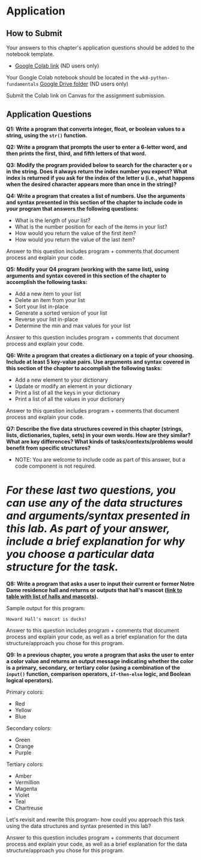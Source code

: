 # Application 

## How to Submit

Your answers to this chapter's application questions should be added to the notebook template.
- [Google Colab link](https://colab.research.google.com/drive/1Esk-yAc-DA-2Jr6vWk6j1IW6NXoeILWE?usp=sharing) (ND users only)

Your Google Colab notebook should be located in the `wk8-python-fundamentals` [Google Drive folder](https://drive.google.com/drive/folders/1btaMEcpz_IoKgNZU4fTmf4l_n9dsga1V?usp=drive_link) (ND users only)

Submit the Colab link on Canvas for the assignment submission.

## Application Questions

**Q1: Write a program that converts integer, float, or boolean values to a string, using the `str()` function.**

**Q2: Write a program that prompts the user to enter a 6-letter word, and then prints the first, third, and fifth letters of that word.**

**Q3: Modify the program provided below to search for the character `q` or `u` in the string. Does it always return the index number you expect? What index is returned if you ask for the index of the letter u (i.e., what happens when the desired character appears more than once in the string)?**

**Q4: Write a program that creates a list of numbers. Use the arguments and syntax presented in this section of the chapter to include code in your program that answers the following questions:**
- What is the length of your list?
- What is the number position for each of the items in your list?
- How would you return the value of the first item?
- How would you return the value of the last item?

Answer to this question includes program + comments that document process and explain your code.

**Q5: Modify your Q4 program (working with the same list), using arguments and syntax covered in this section of the chapter to accomplish the following tasks:**
- Add a new item to your list
- Delete an item from your list
- Sort your list in-place
- Generate a sorted version of your list
- Reverse your list in-place
- Determine the min and max values for your list

Answer to this question includes program + comments that document process and explain your code.

**Q6: Write a program that creates a dictionary on a topic of your choosing. Include at least 5 key-value pairs. Use arguments and syntax covered in this section of the chapter to accomplish the following tasks:**
- Add a new element to your dictionary
- Update or modify an element in your dictionary
- Print a list of all the keys in your dictionary
- Print a list of all the values in your dictionary

Answer to this question includes program + comments that document process and explain your code.

**Q7: Describe the five data structures covered in this chapter (strings, lists, dictionaries, tuples, sets) in your own words. How are they similar? What are key differences? What kinds of tasks/contexts/problems would benefit from specific structures?**
- NOTE: You are welcome to include code as part of this answer, but a code component is not required.

# *For these last two questions, you can use any of the data structures and arguments/syntax presented in this lab. As part of your answer, include a brief explanation for why you choose a particular data structure for the task.*

**Q8: Write a program that asks a user to input their current or former Notre Dame residence hall and returns or outputs that hall's mascot ([link to table with list of halls and mascots](https://en.wikipedia.org/wiki/University_of_Notre_Dame_residence_halls#List)).**

Sample output for this program:

```
Howard Hall's mascot is ducks!
```

Answer to this question includes program + comments that document process and explain your code, as well as a brief explanation for the data structure/approach you chose for this program.

**Q9: In a previous chapter, you wrote a program that asks the user to enter a color value and returns an output message indicating whether the color is a primary, secondary, or tertiary color (using a combination of the `input()` function, comparison operators, `if-then-else` logic, and Boolean logical operators).**

Primary colors:
- Red
- Yellow
- Blue

Secondary colors:
- Green
- Orange
- Purple

Tertiary colors:
- Amber
- Vermillion
- Magenta
- Violet
- Teal
- Chartreuse

Let's revisit and rewrite this program- how could you approach this task using the data structures and syntax presented in this lab?

Answer to this question includes program + comments that document process and explain your code, as well as a brief explanation for the data structure/approach you chose for this program.